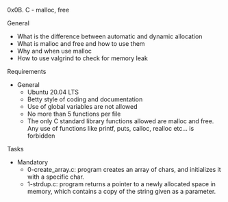 0x0B. C - malloc, free

General
- What is the difference between automatic and dynamic allocation
- What is malloc and free and how to use them
- Why and when use malloc
- How to use valgrind to check for memory leak

Requirements
- General
	-  Ubuntu 20.04 LTS 
	- Betty style of coding and documentation
	- Use of global variables are not allowed
	- No more than 5 functions per file
	- The only C standard library functions allowed are malloc and free. Any use of functions like printf, puts, calloc, realloc etc… is forbidden

Tasks
- Mandatory
	- 0-create_array.c: program creates an array of chars, and initializes it with a specific char.
	- 1-strdup.c: program returns a pointer to a newly allocated space in memory, which contains a copy of the string given as a parameter.
